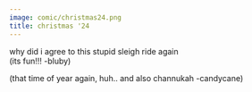 ```yaml
---
image: comic/christmas24.png
title: christmas '24
---
```

why did i agree to this stupid sleigh ride again  
(its fun!!! -bluby)  
  
(that time of year again, huh.. and also channukah -candycane)
